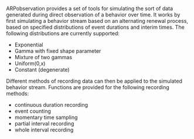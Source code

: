 ARPobservation provides a set of tools for simulating the sort of data generated during direct observation of a behavior over time. It works by first simulating a behavior stream based on an alternating renewal process, based on specified distributions of event durations and interim times. The following distributions are currently supported:

* Exponential
* Gamma with fixed shape parameter
* Mixture of two gammas
* Uniform(0,x)
* Constant (degenerate)

Different methods of recording data can then be applied to the simulated behavior stream. Functions are provided for the following recording methods: 

* continuous duration recording 
* event counting
* momentary time sampling
* partial interval recording
* whole interval recording

